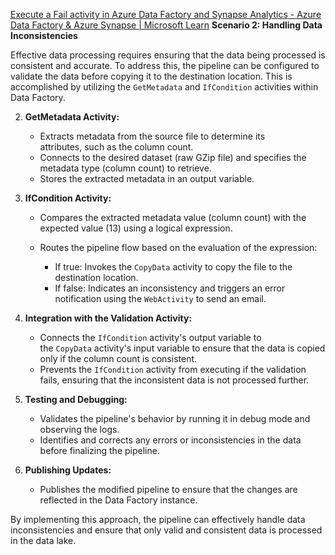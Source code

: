  [Execute a Fail activity in Azure Data Factory and Synapse Analytics - Azure Data Factory & Azure Synapse | Microsoft Learn](https://learn.microsoft.com/en-us/azure/data-factory/control-flow-fail-activity)
**Scenario 2: Handling Data Inconsistencies**

Effective data processing requires ensuring that the data being processed is consistent and accurate. To address this, the pipeline can be configured to validate the data before copying it to the destination location. This is accomplished by utilizing the `GetMetadata` and `IfCondition` activities within Data Factory.

2. **GetMetadata Activity:**
    
    - Extracts metadata from the source file to determine its attributes, such as the column count.
    - Connects to the desired dataset (raw GZip file) and specifies the metadata type (column count) to retrieve.
    - Stores the extracted metadata in an output variable.
    
4. **IfCondition Activity:**
    
    - Compares the extracted metadata value (column count) with the expected value (13) using a logical expression.
    - Routes the pipeline flow based on the evaluation of the expression:
        
        - If true: Invokes the `CopyData` activity to copy the file to the destination location.
        - If false: Indicates an inconsistency and triggers an error notification using the `WebActivity` to send an email.
        
    
6. **Integration with the Validation Activity:**
    
    - Connects the `IfCondition` activity's output variable to the `CopyData` activity's input variable to ensure that the data is copied only if the column count is consistent.
    - Prevents the `IfCondition` activity from executing if the validation fails, ensuring that the inconsistent data is not processed further.
    
8. **Testing and Debugging:**
    
    - Validates the pipeline's behavior by running it in debug mode and observing the logs.
    - Identifies and corrects any errors or inconsistencies in the data before finalizing the pipeline.
    
10. **Publishing Updates:**
    
    - Publishes the modified pipeline to ensure that the changes are reflected in the Data Factory instance.
    

By implementing this approach, the pipeline can effectively handle data inconsistencies and ensure that only valid and consistent data is processed in the data lake.